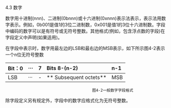 4.3 数字

数字用十进制\(nnn\)、二进制\(0bnnn\)或十六进制\(0xnnn\)表示法表示，表示法用数字表示。例如，0b001是值1的3位二进制数，0x001是值1的3位十六进制数。字段中编码的数字可以是有符号或无符号整数。其他格式\(例如，包含浮点数的字段\)在字段定义中声明\(如果适用\)。

在字段中表示时，数字用最左边的LSB和最右边的MSB表示，如下所示图4-2表示一个n位无符号整数

| Bit：0 | ··· | 7 | Bits 8-\(n-2\) | n-1 |
| :--- | :--- | :--- | :--- | :--- |
| LSB | ··· | - | ** Subsequent octets** | MSB |

```
                                      图4-2一般数字字段格式
```

除字段定义另有规定外，字段中的数字应格式化为无符号整数。

